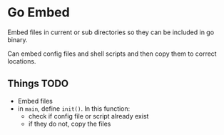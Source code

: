 # Go Embed

Embed files in current or sub directories so they can be included in go binary.

Can embed config files and shell scripts and then copy them to correct locations.

## Things TODO

- Embed files
- in `main`, define `init()`. In this function:
  - check if config file or script already exist
  - if they do not, copy the files
